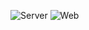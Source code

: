 ![Server](https://github.com/dergunovd/music10/workflows/Server/badge.svg)
![Web](https://github.com/dergunovd/music10/workflows/Web/badge.svg)